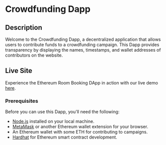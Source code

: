 # Crowdfunding Dapp

## Description

Welcome to the Crowdfunding Dapp, a decentralized application that allows users to contribute funds to a crowdfunding campaign. This Dapp provides transparency by displaying the names, timestamps, and wallet addresses of contributors on the website.

## Live Site

Experience the Ethereum Room Booking DApp in action with our live demo [here](https://flenex-io.github.io/CrowdFunding/).

### Prerequisites

Before you can use this Dapp, you'll need the following:

- [Node.js](https://nodejs.org/) installed on your local machine.
- [MetaMask](https://metamask.io/) or another Ethereum wallet extension for your browser.
- An Ethereum wallet with some ETH for contributing to campaigns.
- [Hardhat](https://hardhat.org/) for Ethereum smart contract development.
